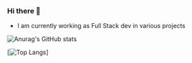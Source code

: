 ### Hi there 👋
- I am currently working as Full Stack dev in various projects

![Anurag's GitHub stats](https://github-readme-stats.vercel.app/api?username=Unknown-bot-sus&show_icons=true&count_private=true&theme=tokyonight)

[![Top Langs](https://github-readme-stats.vercel.app/api/top-langs/?username=Unknown-bot-sus&langs_count=10&layout=compact)]
